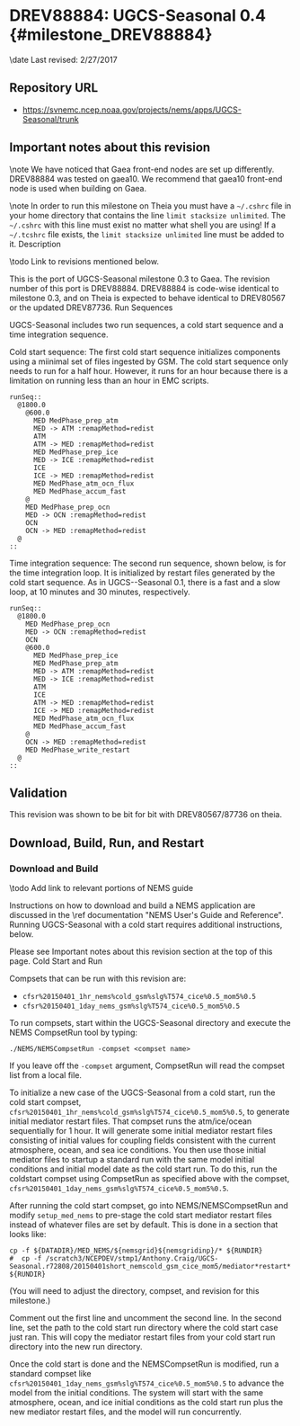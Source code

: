 DREV88884: UGCS-Seasonal 0.4  {#milestone_DREV88884}
============================

\date Last revised: 2/27/2017

Repository URL
--------------

* https://svnemc.ncep.noaa.gov/projects/nems/apps/UGCS-Seasonal/trunk

Important notes about this revision
-----------------------------------

\note We have noticed that Gaea front-end nodes are set up
differently. DREV88884 was tested on gaea10. We recommend that gaea10
front-end node is used when building on Gaea.

\note In order to run this milestone on Theia you must have a `~/.cshrc`
file in your home directory that contains the line `limit stacksize
unlimited`. The `~/.cshrc` with this line must exist no matter what
shell you are using! If a `~/.tcshrc` file exists, the `limit stacksize
unlimited` line must be added to it.  Description

\todo Link to revisions mentioned below.

This is the port of UGCS-Seasonal milestone 0.3 to Gaea. The revision
number of this port is DREV88884. DREV88884 is code-wise identical to
milestone 0.3, and on Theia is expected to behave identical to
DREV80567 or the updated DREV87736.  Run Sequences

UGCS-Seasonal includes two run sequences, a cold start sequence and a
time integration sequence.

Cold start sequence: The first cold start sequence initializes
components using a miinimal set of files ingested by GSM. The cold
start sequence only needs to run for a half hour. However, it runs for
an hour because there is a limitation on running less than an hour in
EMC scripts.

    runSeq::
      @1800.0
        @600.0
          MED MedPhase_prep_atm
          MED -> ATM :remapMethod=redist
          ATM
          ATM -> MED :remapMethod=redist
          MED MedPhase_prep_ice
          MED -> ICE :remapMethod=redist
          ICE
          ICE -> MED :remapMethod=redist
          MED MedPhase_atm_ocn_flux
          MED MedPhase_accum_fast
        @
        MED MedPhase_prep_ocn
        MED -> OCN :remapMethod=redist
        OCN
        OCN -> MED :remapMethod=redist
      @
    ::

Time integration sequence: The second run sequence, shown below, is
for the time integration loop. It is initialized by restart files
generated by the cold start sequence. As in UGCS--Seasonal 0.1, there
is a fast and a slow loop, at 10 minutes and 30 minutes, respectively.

    runSeq::
      @1800.0
        MED MedPhase_prep_ocn
        MED -> OCN :remapMethod=redist
        OCN
        @600.0
          MED MedPhase_prep_ice
          MED MedPhase_prep_atm
          MED -> ATM :remapMethod=redist
          MED -> ICE :remapMethod=redist
          ATM
          ICE
          ATM -> MED :remapMethod=redist
          ICE -> MED :remapMethod=redist
          MED MedPhase_atm_ocn_flux
          MED MedPhase_accum_fast
        @
        OCN -> MED :remapMethod=redist
        MED MedPhase_write_restart
      @
    ::

Validation
----------

This revision was shown to be bit for bit with DREV80567/87736 on theia.

Download, Build, Run, and Restart
---------------------------------

### Download and Build

\todo Add link to relevant portions of NEMS guide

Instructions on how to download and build a NEMS application are
discussed in the
\ref documentation "NEMS User's Guide and Reference".
Running UGCS-Seasonal with a cold start requires additional
instructions, below.

Please see Important notes about this revision section at the top of
this page.  Cold Start and Run

Compsets that can be run with this revision are:

 * `cfsr%20150401_1hr_nems%cold_gsm%slg%T574_cice%0.5_mom5%0.5`
 * `cfsr%20150401_1day_nems_gsm%slg%T574_cice%0.5_mom5%0.5`

To run compsets, start within the UGCS-Seasonal directory and execute
the NEMS CompsetRun tool by typing:

    ./NEMS/NEMSCompsetRun -compset <compset name>

If you leave off the `-compset` argument, CompsetRun will read the
compset list from a local file.

To initialize a new case of the UGCS-Seasonal from a cold start, run
the cold start compset,
`cfsr%20150401_1hr_nems%cold_gsm%slg%T574_cice%0.5_mom5%0.5`, to
generate initial mediator restart files.  That compset runs the
atm/ice/ocean sequentially for 1 hour. It will generate some initial
mediator restart files consisting of initial values for coupling
fields consistent with the current atmosphere, ocean, and sea ice
conditions.  You then use those initial mediator files to startup a
standard run with the same model initial conditions and initial model
date as the cold start run.  To do this, run the coldstart compset
using CompsetRun as specified above with the compset,
`cfsr%20150401_1day_nems_gsm%slg%T574_cice%0.5_mom5%0.5`.

After running the cold start compset, go into NEMS/NEMSCompsetRun and
modify `setup_med_nems` to pre-stage the cold start mediator restart
files instead of whatever files are set by default.  This is done in a
section that looks like:

    cp -f ${DATADIR}/MED_NEMS/${nemsgrid}${nemsgridinp}/* ${RUNDIR}
    #  cp -f /scratch3/NCEPDEV/stmp1/Anthony.Craig/UGCS-Seasonal.r72808/20150401short_nemscold_gsm_cice_mom5/mediator*restart* ${RUNDIR}

(You will need to adjust the directory, compset, and revision for this milestone.)

Comment out the first line and uncomment the second line. In the
second line, set the path to the cold start run directory where the
cold start case just ran.  This will copy the mediator restart files
from your cold start run directory into the new run directory.

Once the cold start is done and the NEMSCompsetRun is modified, run a
standard compset like
`cfsr%20150401_1day_nems_gsm%slg%T574_cice%0.5_mom5%0.5` to advance
the model from the initial conditions.  The system will start with the
same atmosphere, ocean, and ice initial conditions as the cold start
run plus the new mediator restart files, and the model will run
concurrently.
